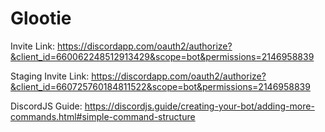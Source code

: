 # Glootie

Invite Link:
https://discordapp.com/oauth2/authorize?&client_id=660062248512913429&scope=bot&permissions=2146958839

Staging Invite Link:
https://discordapp.com/oauth2/authorize?&client_id=660725760184811522&scope=bot&permissions=2146958839

DiscordJS Guide:
https://discordjs.guide/creating-your-bot/adding-more-commands.html#simple-command-structure
